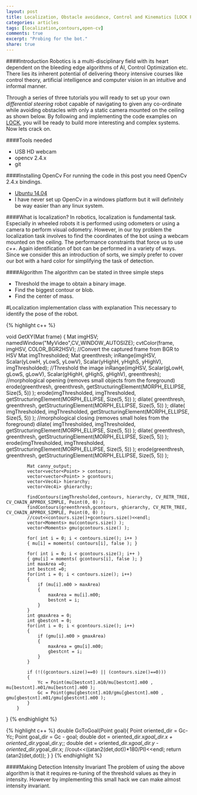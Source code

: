 ```yaml
---
layout: post
title: Localization, Obstacle avoidance, Control and Kinematics [LOCK Part-1]
categories: articles
tags: [localization,contours,open-cv]
comments: true
excerpt: "Probing for the bot."
share: true
---
```


####Introduction
Robotics is a multi-disciplinary field with its heart dependent on the bleeding edge algorithms of AI, Control Optimization etc. There lies its inherent potential of delivering theory intensive courses like control theory, artificial intelligence and computer vision in an intuitive and informal manner.

Through a series of three tutorials you will ready to set up your own *differential steering* robot capable of navigating to given any co-ordinate while avoiding obstacles with only a static camera mounted on the ceiling as shown below. By following and implementing the code examples on [LOCK](https://github.com/QuinAsura/LOCK), you will be ready to build more interesting and complex systems. Now lets crack on.

####Tools needed
* USB HD webcam
* opencv 2.4.x
* git


####Installing OpenCv
For running the code in this post you need OpenCv 2.4.x bindings.<br/>

* [Ubuntu 14.04](http://www.samontab.com/web/2014/06/installing-opencv-2-4-9-in-ubuntu-14-04-lts/)
* I have never set up OpenCv in a windows platform but it will definitely be way easier than any linux system. 

####What is localization?
In robotics, localization is fundamental task. Especially in wheeled robots it is performed using odometers or using a camera to perform visual odometry. However, in our toy problem the localization task involves to find the coordinates of the bot using a webcam mounted on the ceiling. The performance constraints that force us to use *c++*. Again identification of bot can be performed in a variety of ways. Since we consider this an introduction of sorts, we simply prefer to cover our bot with a hard color for simplifying the task of detection.

####Algorithm
The algorithm can be stated in three simple steps

* Threshold the image to obtain a binary image.
* Find the biggest contour or blob.
* Find the center of mass.

#Localization implementation class with explanation
This necessary to identify the pose of the robot.

{% highlight c++ %}

void GetXY(Mat frame)
        {
            Mat imgHSV;
            namedWindow("MyVideo",CV_WINDOW_AUTOSIZE);
            cvtColor(frame, imgHSV, COLOR_BGR2HSV); //Convert the captured frame from BGR to HSV
            Mat imgThresholded;
            Mat greenthresh;
            inRange(imgHSV, Scalar(yLowH, yLowS, yLowV), Scalar(yHighH, yHighS, yHighV), imgThresholded); //Threshold the image
            inRange(imgHSV, Scalar(gLowH, gLowS, gLowV), Scalar(gHighH, gHighS, gHighV), greenthresh);
            //morphological opening (removes small objects from the foreground)
            erode(greenthresh, greenthresh, getStructuringElement(MORPH_ELLIPSE, Size(5, 5)) );
            erode(imgThresholded, imgThresholded, getStructuringElement(MORPH_ELLIPSE, Size(5, 5)) );
            dilate( greenthresh, greenthresh, getStructuringElement(MORPH_ELLIPSE, Size(5, 5)) ); 
            dilate( imgThresholded, imgThresholded, getStructuringElement(MORPH_ELLIPSE, Size(5, 5)) ); 
            //morphological closing (removes small holes from the foreground)
            dilate( imgThresholded, imgThresholded, getStructuringElement(MORPH_ELLIPSE, Size(5, 5)) ); 
            dilate( greenthresh, greenthresh, getStructuringElement(MORPH_ELLIPSE, Size(5, 5)) ); 
            erode(imgThresholded, imgThresholded, getStructuringElement(MORPH_ELLIPSE, Size(5, 5)) );
            erode(greenthresh, greenthresh, getStructuringElement(MORPH_ELLIPSE, Size(5, 5)) );

            Mat canny_output;
            vector<vector<Point> > contours;
            vector<vector<Point> > gcontours;
            vector<Vec4i> hierarchy;
            vector<Vec4i> ghierarchy;

            findContours(imgThresholded,contours, hierarchy, CV_RETR_TREE, CV_CHAIN_APPROX_SIMPLE, Point(0, 0) );
            findContours(greenthresh,gcontours, ghierarchy, CV_RETR_TREE, CV_CHAIN_APPROX_SIMPLE, Point(0, 0) );
            //cout<<contours.size()+gcontours.size()<<endl;
            vector<Moments> mu(contours.size() );
            vector<Moments> gmu(gcontours.size() );

            for( int i = 0; i < contours.size(); i++ )
            { mu[i] = moments( contours[i], false ); }

            for( int i = 0; i < gcontours.size(); i++ )
            { gmu[i] = moments( gcontours[i], false ); }
            int maxArea =0;
            int bestcnt =0;
            for(int i = 0; i < contours.size(); i++)
            { 
                if (mu[i].m00 > maxArea)
                {
                    maxArea = mu[i].m00;
                    bestcnt = i;
                }
            }
            int gmaxArea = 0;
            int gbestcnt = 0;
            for(int i = 0; i < gcontours.size(); i++)
            { 
                if (gmu[i].m00 > gmaxArea)
                {
                    maxArea = gmu[i].m00;
                    gbestcnt = i;
                }
            }

            if (!((gcontours.size()==0) || (contours.size()==0)))
            {
                Yc = Point(mu[bestcnt].m10/mu[bestcnt].m00 , mu[bestcnt].m01/mu[bestcnt].m00 );
                Gc = Point(gmu[gbestcnt].m10/gmu[gbestcnt].m00 , gmu[gbestcnt].m01/gmu[gbestcnt].m00 );
            }
        }
}
{% endhighlight %}

{% highlight c++ %}
double GoToGoal(Point goal){
            Point oriented_dir = Gc-Yc;
            Point goal_dir = Gc - goal;
            double dot = oriented_dir.x*goal_dir.x + oriented_dir.y*goal_dir.y;;
            double det = oriented_dir.x*goal_dir.y - oriented_dir.y*goal_dir.x;
            //cout<<((atan2(det,dot))*180/PI)<<endl;
            return (atan2(det,dot));
        }
}
{% endhighlight %}

####Making Detection Intensity Invariant
The problem of using the above algorithm is that it requires re-tuning of the threshold values as they in intensity. However by implementing this small hack we can make almost intensity invariant.

